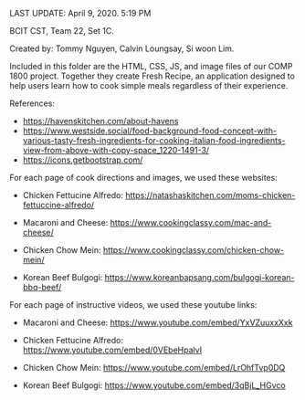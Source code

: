 <!-- COMP 1800 Projects 1 -->
LAST UPDATE: April 9, 2020. 5:19 PM

BCIT CST, Team 22, Set 1C.

Created by: Tommy Nguyen, Calvin Loungsay, Si woon Lim.

Included in this folder are the HTML, CSS, JS, and image files of our COMP 1800 project. Together they create Fresh Recipe, an application designed to help users learn how to cook simple meals regardless of their experience.

References:
- https://havenskitchen.com/about-havens
- https://www.westside.social/food-background-food-concept-with-various-tasty-fresh-ingredients-for-cooking-italian-food-ingredients-view-from-above-with-copy-space_1220-1491-3/
- https://icons.getbootstrap.com/

For each page of cook directions and images, we used these websites:
- Chicken Fettucine Alfredo: https://natashaskitchen.com/moms-chicken-fettuccine-alfredo/

- Macaroni and Cheese: https://www.cookingclassy.com/mac-and-cheese/

- Chicken Chow Mein: https://www.cookingclassy.com/chicken-chow-mein/
    
- Korean Beef Bulgogi: https://www.koreanbapsang.com/bulgogi-korean-bbq-beef/

For each page of instructive videos, we used these youtube links:

- Macaroni and Cheese: https://www.youtube.com/embed/YxVZuuxxXxk

- Chicken Fettucine Alfredo: https://www.youtube.com/embed/0VEbeHpalvI
    
- Chicken Chow Mein: https://www.youtube.com/embed/LrOhfTvp0DQ

- Korean Beef Bulgogi: https://www.youtube.com/embed/3qBjL_HGvco
